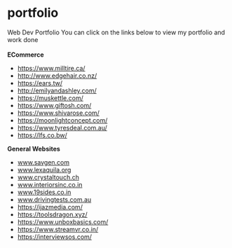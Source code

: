 # portfolio
Web Dev Portfolio
You can click on the links below to view my portfolio and work done </br></br>
**ECommerce**
- https://www.milltire.ca/
- http://www.edgehair.co.nz/
- https://ears.tw/
- http://emilyandashley.com/
- https://muskettle.com/
- https://www.giftosh.com/
- https://www.shivarose.com/
- https://moonlightconcept.com/
- https://www.tyresdeal.com.au/
- https://lfs.co.bw/

**General Websites**
- www.savgen.com
- www.lexaquila.org
- www.crystaltouch.ch
- www.interiorsinc.co.in
- www.19sides.co.in
- www.drivingtests.com.au
- https://ijazmedia.com/
- https://toolsdragon.xyz/
- https://www.unboxbasics.com/
- https://www.streamvr.co.in/
- https://interviewsos.com/
